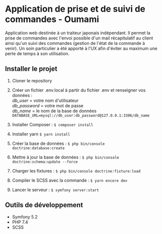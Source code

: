 # Application de prise et de suivi de commandes - Oumami
Application web destinée à un traiteur japonais indépendant. Il permet la prise de commandes avec l'envoi possible d'un mail récapitulatif au client ainsi qu'un suivi des commandes (gestion de l'état de la commande à venir). Un soin particulier a été apporté à l'UX afin d'éviter au maximum une perte de temps à son utilisation.

## Installer le projet
1. Cloner le repository
2. Créer un fichier .env.local à partir du fichier .env et renseigner vos données :  
*db_user* = votre nom d'utilisateur  
*db_password* = votre mot de passe  
*db_name* = le nom de la base de données  
`DATABASE_URL=mysql://db_user:db_password@127.0.0.1:3306/db_name`

3. Installer Composer :
`$ composer install`

4. Installer yarn
`$ yarn install`

5. Créer la base de données :
`$ php bin/console doctrine:database:create`

6. Mettre à jour la base de données :
`$ php bin/console doctrine:schema:update --force`

7. Charger les fixtures :
`$ php bin/console doctrine:fixture:load`

8. Compiler le SCSS avec la commande :
`$ yarn encore dev`

9. Lancer le serveur :
`$ symfony server:start`

## Outils de développement
* Symfony 5.2
* PHP 7.4
* SCSS
